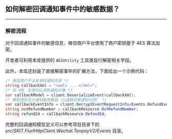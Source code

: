 ﻿## 如何解密回调通知事件中的敏感数据？

---

### 解密流程

对于回调通知事件的敏感信息，微信商户平台使用了商户密钥基于 AES 算法加密。

开发者可利用本库提供的 `AESUtility` 工具类自行解密相关字段。

此外，本库还封装了直接解密事件的扩展方法，下面给出一个示例代码：

```csharp
/* 微信商户平台发来的通知内容 */
string callbackXml = "<xml> ... </xml>";
/* 将 XML 反序列化得到通知对象 */
var callbackModel = client.DeserializeEvent(callbackXml);
/* 解密得到支付通知敏感数据（以退款结果通知为例） */
var callbackEventInfo = client.DecryptEventRequestInfo<Events.RefundEventRequestInfo>(callbackModel);
string outRefundNumber = callbackResource.OutRefundNumber;
string refundId = callbackResource.RefundId;
```

完整的回调通知模型定义可以参考项目目录下的 _src/SKIT.FlurlHttpClient.Wechat.TenpayV2/Events_ 目录。
